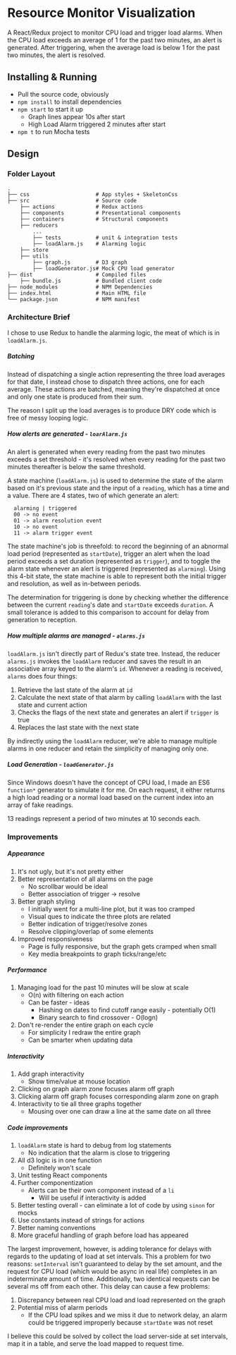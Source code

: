 # Resource Monitor Visualization
A React/Redux project to monitor CPU load and trigger load alarms. When the CPU load exceeds an average of 1 for the past
two minutes, an alert is generated. After triggering, when the average load is below 1 for the past two minutes,
the alert is resolved.

## Installing & Running
- Pull the source code, obviously
- `npm install` to install dependencies
- `npm start` to start it up
    - Graph lines appear 10s after start
    - High Load Alarm triggered 2 minutes after start
- `npm t` to run Mocha tests

## Design

### Folder Layout
    .
    ├── css                     # App styles + SkeletonCss
    ├── src                     # Source code
        ├── actions             # Redux actions
        ├── components          # Presentational components
        ├── containers          # Structural components
        ├── reducers
            ...
            ├── tests           # unit & integration tests
            ├── loadAlarm.js    # Alarming logic
        ├── store
        ├── utils
            ├── graph.js        # D3 graph
            ├── loadGenerator.js# Mock CPU load generator
    ├── dist                    # Compiled files
        ├── bundle.js           # Bundled client code
    ├── node_modules            # NPM Dependencies
    ├── index.html              # Main HTML file
    └── package.json            # NPM manifest

### Architecture Brief
I chose to use Redux to handle the alarming logic, the meat of which is in `loadAlarm.js`.

##### Batching
Instead of dispatching a single action representing the three load averages for that date, I instead chose to dispatch
three actions, one for each average. These actions are batched, meaning they're dispatched at once and only one state
is produced from their sum.

The reason I split up the load averages is to produce DRY code which is free of messy looping logic.

##### How alerts are generated - `loarAlarm.js`
An alert is generated when every reading from the past two minutes exceeds a set threshold - it's resolved when every reading
for the past two minutes thereafter is below the same threshold.

A state machine (`loadAlarm.js`) is used to determine the state of the alarm based on it's previous state and the input of a `reading`,
which has a time and a value. There are 4 states, two of which generate an alert:

      alarming | triggered
      00 -> no event
      01 -> alarm resolution event
      10 -> no event
      11 -> alarm trigger event

The state machine's job is threefold: to record the beginning of an abnormal load period (represented as `startDate`),
trigger an alert when the load period exceeds a set duration (represented as `trigger`), and to toggle the alarm state
whenever an alert is triggered (represented as `alarming`).
Using this 4-bit state, the state machine is able to represent both the initial trigger and resolution, as well as in-between
periods.

The determination for triggering is done by checking whether the difference between the current `reading`'s date and
`startDate` exceeds `duration`. A small tolerance is added to this comparison to account for delay from generation to
 reception.

##### How multiple alarms are managed - `alarms.js`
`loadAlarm.js` isn't directly part of Redux's state tree. Instead, the reducer `alarms.js` invokes the `loadAlarm`
reducer and saves the result in an associative array keyed to the alarm's `id`. Whenever a reading is received, `alarms`
does four things:
1. Retrieve the last state of the alarm at `id`
2. Calculate the next state of that alarm by calling `loadAlarm` with the last state and current action
3. Checks the flags of the next state and generates an alert if `trigger` is true
4. Replaces the last state with the next state

By indirectly using the `loadAlarm` reducer, we're able to manage multiple alarms in one reducer and retain the simplicity
of managing only one.

##### Load Generation - `loadGenerator.js`
Since Windows doesn't have the concept of CPU load, I made an ES6 `function*` generator to simulate it for me. On each
request, it either returns a high load reading or a normal load based on the current index into an array of fake readings.

13 readings represent a period of two minutes at 10 seconds each.


### Improvements
##### Appearance
1. It's not ugly, but it's not pretty either
2. Better representation of all alarms on the page
    - No scrollbar would be ideal
    - Better association of trigger -> resolve
3. Better graph styling
    - I initially went for a multi-line plot, but it was too cramped
    - Visual ques to indicate the three plots are related
    - Better indication of trigger/resolve zones
    - Resolve clipping/overlap of some elements
4. Improved responsiveness
    - Page is fully responsive, but the graph gets cramped when small
    - Key media breakpoints to graph ticks/range/etc

##### Performance
1. Managing load for the past 10 minutes will be slow at scale
    - O(n) with filtering on each action
    - Can be faster - ideas
        - Hashing on dates to find cutoff range easily - potentially O(1)
        - Binary search to find crossover - O(logn)
2. Don't re-render the entire graph on each cycle
    - For simplicity I redraw the entire graph
    - Can be smarter when updating data

##### Interactivity
1. Add graph interactivity
    - Show time/value at mouse location
2. Clicking on graph alarm zone focuses alarm off graph
3. Clicking alarm off graph focuses corresponding alarm zone on graph
4. Interactivity to tie all three graphs together
    - Mousing over one can draw a line at the same date on all three

##### Code improvements
1. `loadAlarm` state is hard to debug from log statements
    - No indication that the alarm is close to triggering
2. All d3 logic is in one function
    - Definitely won't scale
4. Unit testing React components
5. Further componentization
    - Alerts can be their own component instead of a `li`
        - Will be useful if interactivity is added
5. Better testing overall - can eliminate a lot of code by using `sinon` for mocks
6. Use constants instead of strings for actions
7. Better naming conventions
8. More graceful handling of graph before load has appeared

The largest improvement, however, is adding tolerance for delays with regards to the updating of load at
set intervals. This a problem for two reasons: `setInterval` isn't guaranteed to delay by the set amount, and the request
for CPU load (which would be async in real life) completes in an indeterminate amount of time. Additionally,
two identical requests can be several ms off from each other. This delay can cause a few
problems:

1. Discrepancy between real CPU load and load represented on the graph
2. Potential miss of alarm periods
    - If the CPU load spikes and we miss it due to network delay, an alarm could be triggered improperly because `startDate`
    was not reset

I believe this could be solved by collect the load server-side at set intervals, map it in a table, and serve the load
mapped to request time.



